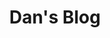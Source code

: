 ---
title: "Dan's Blog"
layout: 'layouts/home.html'
list: true
postHeader: "Some more thoughts, coding an otherwise"
pagination:
  data: collections.blog
  size: 5
  alias: posts
permalink: 'blog{% if pagination.pageNumber > 0 %}/page/{{ pagination.pageNumber }}{% endif %}/index.html'
paginationPrevText: 'Newer posts'
paginationNextText: 'Older posts'
paginationAnchor: '#post-list'
borderHighlight: "tertiary"
accentHighlight: "quaternary"
---